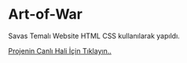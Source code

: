 # Art-of-War

<p>Savas Temalı Website HTML CSS kullanılarak yapıldı.
</p>

<a href="https://art-of-wars.netlify.app/"> Projenin Canlı Hali İçin Tıklayın..</a>

<img src="live.gif" alt="">
